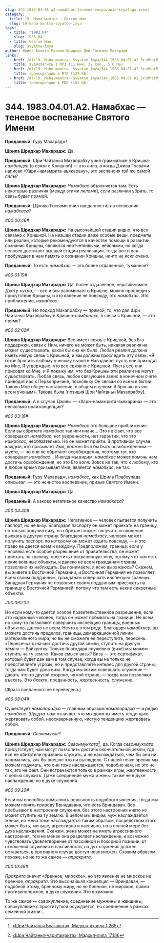 ```yaml
---
slug: 344-1983-04-01-a2-namabhas-tenevoe-vospevanie-svyatogo-imeni
category:
  title: 19. Маха-мантра — Святое Имя
  slug: 19-maha-mantra-svyatoe-imya
tags:
  - title: "1983.04"
    slug: 1983-04
  - title: Святое Имя
    slug: svyatoe-imya
author: Шрила Бхакти Ракшак Шридхар Дев-Госвами Махарадж
links:
  - href: /dl/19._Maha-mantra--Svyatoe_Imya/344_1983.04.01.A2_SridharMj_Namabhas_tenevoe_vospevanie_Svjatogo_Imeni.mp3
    title: аудиозапись в MP3 (11 мин. 32 сек., 5,6 МБ)
  - href: /dl/19._Maha-mantra--Svyatoe_Imya/344_1983.04.01.A2_SridharMj_Namabhas_tenevoe_vospevanie_Svjatogo_Imeni.rtf
    title: транскрипцию в RTF (127 КБ)
  - href: /dl/19._Maha-mantra--Svyatoe_Imya/344_1983.04.01.A2_SridharMj_Namabhas_tenevoe_vospevanie_Svjatogo_Imeni.pdf
    title: транскрипцию в PDF (153 КБ)
---
```


# 344. 1983.04.01.A2. Намабхас — теневое воспевание Святого Имени

**Преданный:** Гуру Махарадж!

**Шрила Шридхар Махарадж:** Да.

**Преданный:** Шри Чайтанья Махапрабху учил грамматике в Кришна-*самбандхе* (в связи с Кришной) — это *лила*, а когда Джива Госвами написал «Хари-намамрита-вьякарану», это экспансия той же самой *лилы*?

**Шрила Шридхар Махарадж:** *Намабхас* объясняется там. Есть некоторые различия [между этими *лилами*], если различия убрать, то связь будет прямой.

**Преданный:** [Джива Госвами учил преданности] на основании *намабхаса*?

*#00:00:46#*

**Шрила Шридхар Махарадж:** На высочайшей стадии видно, что все связано с Кришной. На низшей стадии даже особые вещи, предметы или реалии, которые рекомендуются в качестве помощи в развитии сознания Кришны, являются неотчетливыми, неясными, но когда человек достигает высшей стадии реализации, тогда все и вся пробуждает в нем память о сознании Кришны, ничто не исключено.

**Преданный:** То есть *намабхас* — это более отдаленное, туманное?

*#00:01:19#*

**Шрила Шридхар Махарадж:** Да, более отдаленное, неразличимое. *Дхату-сутра*[^_ftn1] — все и вся напоминает о Кришне, можно проследить присутствие Кришны, и это явление не повсюду, это *намабхас*. Это приближение, *намабхас*.

**Преданный:** Но подход Махапрабху — прямой, то, что дал Шри Чайтанья Махапрабху в Кришна-*самбандхе*, в связи с Кришной, — это прямо?

*#00:02:02#*

**Шрила Шридхар Махарадж:** Все имеет связь с Кришной, без Его поддержки, связи с Ним, ничего не может быть, никакая реалия не может существовать, какой бы она ни была. Любая реалия должна иметь некую связь с Кришной, и мы должны проследить эту связь: «Я готов бросить любому ученому вызов в Навадвипе, пусть они приходят ко Мне, Я утверждаю, что все связано с Кришной. Пусть все они приходят ко Мне, и Я покажу им, что без Кришны эти реалии не могут существовать. Любая связь, любое связующее звено в конечном счете приводит нас к Первопричине, поскольку Он связан со всем в бытии. Таково Мое общее наставление, в общем и целом: Я бросаю вызов всем ученым». Такова была [позиция Шри Чайтаньи Махапрабху].

**Преданный:** А в случае Дживы — «Хари-намамрита-вьякарана» — это несколько иная концепция?

*#00:03:16#*

**Шрила Шридхар Махарадж:** *Намабхас* это большее приближение. Если вы обретете *намабхас* так или иначе… Это не факт, что все совершают *намабхас*, нет уверенности, нет гарантии, что это *намабхас*, необязательно. Но он может прийти. В противном случае каждый, кто призывает Имя, должен был бы быть освобожденным — *мукта*, — но они не обретают освобождения, поэтому тот, кто совершает *намабхас*… Иногда мы видим: *намабхас* может помочь нам достичь освобождения, но это Его воля. Вовсе не так, что к любому, кто в любое время призывает Имя, является *намабхас*, не так.

**Преданный:** Гуру Махарадж, *намабхас*, как Шрила Прабхупада описывал, — это нечистое воспевание, призыв Святого Имени.

**Шрила Шридхар Махарадж:** Да.

**Преданный:** А каково негативное качество *намабхаса*?

*#00:04:40#*

**Шрила Шридхар Махарадж:** Негативное — человек пытается получить паспорт, но не визу. Благодаря паспорту он может приехать на границу, но только получив визу, он обретает может получить позволение выехать в другую страну. Благодаря *намабхасу*, человек может получить паспорт, по которому он может ездить повсюду, — и это право не дается всем и каждому. Предположим, граница: если у человека есть особое разрешение от правительства, он может приехать на границу, посетить приграничную зону, потому что там есть некие военные объекты, и далеко не всем гражданам страны позволено их наблюдать. Вы понимаете, я ясно выражаюсь? Скажем, вы живете в Восточной Германии, и Восточная Германия не позволяет всем своим подданным, гражданам совершать инспекцию границы. Западная Германия не позволяет своим подданным приезжать на границу с Восточной Германией, потому что там есть некие секретные объекты.

*#00:06:20#*

Но если кому-то дается особое правительственное разрешение, если это надежный человек, тогда он может побывать на границе. Не всем, но кому-то позволяют совершить инспекцию границы, военных объектов, далеко не всем. Нечто в этом роде. Благодаря *намабхасу*, вы можете достичь пределов, границы, демаркационной линии материального мира, но вы не сможете ее переступить, пересечь. «Пересечь» означает достичь другой земли, ступить на другую землю — Вайкунтху. Только благодаря служению (визе) мы можем ступить на ту землю. Каков смысл визы? Виза — это сертификат, который будет дан вам в том случае, когда вы не только не представляете угрозы, но и представляете интерес для другой страны, тогда вам будет дана виза. Когда мы хотим совершать служение — давать что-то другой стороне, чужой стране, — тогда нам позволяют въехать. Это *бхакти*, преданность, жертвенность, служение.

[Фраза преданного не переведена.]

*#00:08:04#*

Существует *намапарадха* — главным образом *намапарадха* — и редко *намабхас*. *Шуддха-нам* означает, что мы должны иметь тенденцию жертвовать собой, неоскверненную, чистую тенденцию жертвовать собой.

**Преданный:** *Севонмукхе*?

**Шрила Шридхар Махарадж:** *Севонмукхата*[^_ftn2], да. Когда *севонмукхата* присутствует, нам могут позволить достичь окончательной земли, где все ее обитатели призваны служить, а не наслаждаться, чем бы они ни занимались, как бы внешне это ни выглядело. С нашей точки зрения мы можем подумать, что они тоже наслаждаются, подобно нам, но это не так, это не факт. Они встречаются только в рамках игры, жертвенности, с целью служить. Даже соединение мужа и жены также не в духе наслаждения, но в духе служения.

*#00:09:20#*

Если мы способны помыслить реальность подобного явления, тогда мы можем понять природу Вриндавана, что есть Вриндаван. Все пребывают в настроении служения, без этого настроения никто не может ступить на ту землю. В целом мы видим: муж наслаждается женой, но жена тоже наслаждается таким образом, посредством этого, может быть, меньше, агрессивно и пассивно, но в полной мере без духа наслаждения. Скажем, жена может не иметь агрессивного настроения, тем не менее она разделяет наслаждение, и возможно чувствовать удовлетворение от пассивной и покорной позиции, от отношения служения и пассивности, но дух служения должен оставаться, в противном случае доступ невозможен. Схожим образом, похоже, но не то же самое — *апракрита*.

*#00:10:49#*

*Пракрита* значит «бренное, мирское», но это явление не мирское не бренное, *апракрита*. Это высочайшая концепция — Вриндаван, — подобное этому, бренному миру, но не бренное, не мирское, прямо противоположное, в духе служения. Это возможно.

То же самое — совокупление, соединение мужчины и женщины, совокупление с проституткой осуждается, но соединение в рамках семейной жизни…



[^_ftn1]: [«Шри Чайтанья Бхагавата», Мадхья-кханда 1.265](../notes/shri-chajtanya-bhagavata-madhya-khanda/shri-chajtanya-bhagavata-madhya-khanda-1-265.md)

[^_ftn2]: [«Шри Чайтанья-чаритамрита», Мадхья-лила 17.136](../notes/shri-chajtanya-charitamrita-madhya-lila/shri-chajtanya-charitamrita-madhya-lila-17-136.md)
